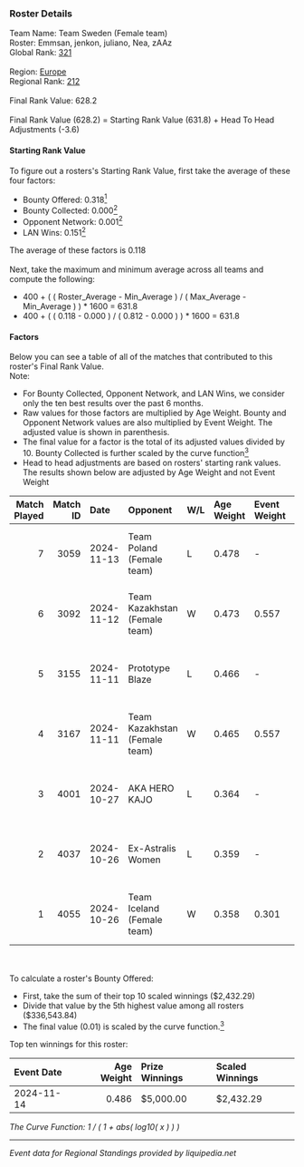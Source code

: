 ### Roster Details<br />
Team Name: Team Sweden (Female team)<br />
Roster: Emmsan, jenkon, juliano, Nea, zAAz<br />
Global Rank: [321](../../standings_global_2025_03_01.md)<br />
<br />
Region: [Europe]( ../../standings_europe_2025_03_01.md)<br />
Regional Rank: [212]( ../../standings_europe_2025_03_01.md)<br />
<br />
Final Rank Value:  628.2<br />
<br />
Final Rank Value (628.2) = Starting Rank Value (631.8) + Head To Head Adjustments (-3.6)<br />

#### Starting Rank Value<br />
To figure out a rosters's Starting Rank Value, first take the average of these four factors:<br />
- Bounty Offered: 0.318[<sup>1</sup>](#table2)
- Bounty Collected: 0.000[<sup>2</sup>](#table1)
- Opponent Network: 0.001[<sup>2</sup>](#table1)
- LAN Wins: 0.151[<sup>2</sup>](#table1)

The average of these factors is 0.118<br />
<br />
Next, take the maximum and minimum average across all teams and compute the following:<br />
- 400 + ( ( Roster_Average - Min_Average ) / ( Max_Average - Min_Average ) ) * 1600 = 631.8
- 400 + ( ( 0.118 - 0.000 ) / ( 0.812 - 0.000 ) ) * 1600 = 631.8


#### Factors<br />
Below you can see a table of all of the matches that contributed to this roster's Final Rank Value.<br />
Note:<br />

- For Bounty Collected, Opponent Network, and LAN Wins, we consider only the ten best results over the past 6 months.
- Raw values for those factors are multiplied by Age Weight. Bounty and Opponent Network values are also multiplied by Event Weight. The adjusted value is shown in parenthesis.
- The final value for a factor is the total of its adjusted values divided by 10. Bounty Collected is further scaled by the curve function[<sup>3</sup>](#curveFunction)
- Head to head adjustments are based on rosters' starting rank values. The results shown below are adjusted by Age Weight and not Event Weight
<span id="table1"></span><br />


| Match Played | Match ID | Date       | Opponent                      | W/L | Age Weight | Event Weight | Bounty Collected | Opponent Network | LAN Wins  | H2H Adj. | Roster                             |
| -: | -: | :- | :- | :- | :- | :- | :- | :- | :- | -: | :- |
|            7 |     3059 | 2024-11-13 | Team Poland (Female team)     | L   | 0.478      | -            | -                | -                | -         |    -2.36 | Emmsan, jenkon, juliano, Nea, zAAz |
|            6 |     3092 | 2024-11-12 | Team Kazakhstan (Female team) | W   | 0.473      | 0.557        | 0.000 (0.000)    | 0.024 (0.006)    | 1 (0.473) |     3.69 | Emmsan, jenkon, juliano, Nea, zAAz |
|            5 |     3155 | 2024-11-11 | Prototype Blaze               | L   | 0.466      | -            | -                | -                | -         |    -3.14 | Emmsan, jenkon, juliano, Nea, zAAz |
|            4 |     3167 | 2024-11-11 | Team Kazakhstan (Female team) | W   | 0.465      | 0.557        | 0.000 (0.000)    | 0.024 (0.006)    | 1 (0.465) |     3.59 | Emmsan, jenkon, juliano, Nea, zAAz |
|            3 |     4001 | 2024-10-27 | AKA HERO KAJO                 | L   | 0.364      | -            | -                | -                | -         |    -3.85 | Emmsan, jenkon, Millz, Nea, Twodes |
|            2 |     4037 | 2024-10-26 | Ex-Astralis Women             | L   | 0.359      | -            | -                | -                | -         |    -3.92 | Emmsan, jenkon, Millz, Nea, Twodes |
|            1 |     4055 | 2024-10-26 | Team Iceland (Female team)    | W   | 0.358      | 0.301        | 0.000 (0.000)    | 0.000 (0.000)    | 1 (0.358) |     2.40 | Emmsan, jenkon, Millz, Nea, Twodes |

<br />
<span id="table2"></span><br />
To calculate a roster's Bounty Offered:<br />

- First, take the sum of their top 10 scaled winnings ($2,432.29)
- Divide that value by the 5th highest value among all rosters ($336,543.84)
- The final value (0.01) is scaled by the curve function.[<sup>3</sup>](#curveFunction)

Top ten winnings for this roster:<br />

| Event Date | Age Weight | Prize Winnings | Scaled Winnings |
| :- | -: | :- | :- |
| 2024-11-14 |      0.486 | $5,000.00      | $2,432.29       |


<span id="curveFunction"></span>_The Curve Function: 1 / ( 1 + abs( log10( x ) ) )_<br />

---
_Event data for Regional Standings provided by liquipedia.net_<br />

